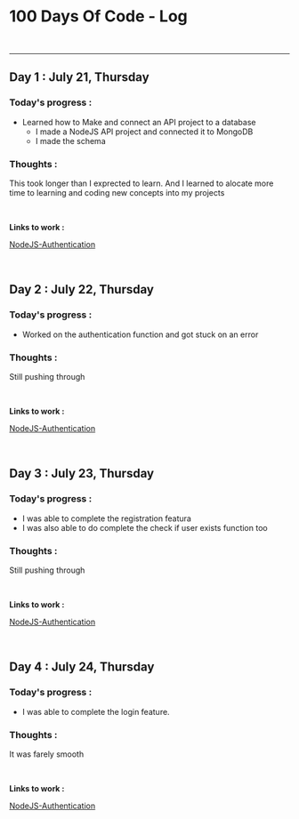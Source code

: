 # 100 Days Of Code - Log
<br>

---

## Day 1 : July 21, Thursday

### **Today's progress :**
- Learned how to Make and connect an API project to a database
    - I made a NodeJS API project and connected it to MongoDB
    - I made the schema

### **Thoughts :**
This took longer than I exprected to learn. And I learned to alocate more time to learning and coding new concepts into my projects

<br>

**Links to work :** 

[NodeJS-Authentication](https://github.com/Mark-Muchiri/NodeJS-Authentication)

<br>


## Day 2 : July 22, Thursday

### **Today's progress :**
- Worked on the authentication function and got stuck on an error

### **Thoughts :**
Still pushing through

<br>

**Links to work :** 

[NodeJS-Authentication](https://github.com/Mark-Muchiri/NodeJS-Authentication)

<br>


## Day 3 : July 23, Thursday

### **Today's progress :**
- I was able to complete the registration featura
- I was also able to do complete the check if user exists function too

### **Thoughts :**
Still pushing through

<br>

**Links to work :** 

[NodeJS-Authentication](https://github.com/Mark-Muchiri/NodeJS-Authentication)

<br>


## Day 4 : July 24, Thursday

### **Today's progress :**
- I was able to complete the login feature.

### **Thoughts :**
It was farely smooth

<br>

**Links to work :** 

[NodeJS-Authentication](https://github.com/Mark-Muchiri/NodeJS-Authentication)

<br>